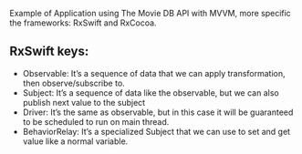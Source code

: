 
Example of Application using The Movie DB API with MVVM, more specific the frameworks: RxSwift and RxCocoa.

## RxSwift keys:

- Observable: It’s a sequence of data that we can apply transformation, then observe/subscribe to.
- Subject: It’s a sequence of data like the observable, but we can also publish next value to the subject
- Driver: It’s the same as observable, but in this case it will be guaranteed to be scheduled to run on main thread.
- BehaviorRelay: It’s a specialized Subject that we can use to set and get value like a normal variable.

